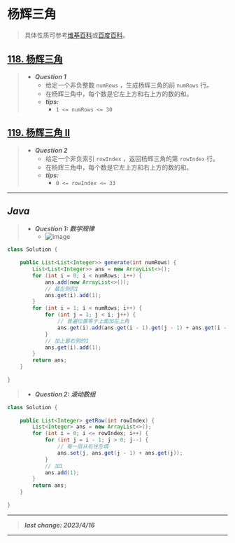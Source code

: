 # 杨辉三角

> 具体性质可参考[维基百科](https://zh.wikipedia.org/zh-hans/%E6%9D%A8%E8%BE%89%E4%B8%89%E8%A7%92%E5%BD%A2)或[百度百科](https://baike.baidu.com/item/%E6%9D%A8%E8%BE%89%E4%B8%89%E8%A7%92/215098)。

## [118. 杨辉三角](https://leetcode.cn/problems/pascals-triangle/)

> - ***Question 1***
>   - 给定一个非负整数 `numRows` ，生成杨辉三角的前 `numRows` 行。
>   - 在杨辉三角中，每个数是它左上方和右上方的数的和。
>   - ***tips:***
>     - `1 <= numRows <= 30`

## [119. 杨辉三角 II](https://leetcode.cn/problems/pascals-triangle-ii/)

> - ***Question 2***
>   - 给定一个非负索引 `rowIndex` ，返回杨辉三角的第 `rowIndex` 行。
>   - 在杨辉三角中，每个数是它左上方和右上方的数的和。
>   - ***tips:***
>     - `0 <= rowIndex <= 33`

---

## *Java*

> - ***Question 1: 数学规律***
>   - ![image](杨辉三角左对齐.jpg)

```java
class Solution {
    
    public List<List<Integer>> generate(int numRows) {
        List<List<Integer>> ans = new ArrayList<>();
        for (int i = 0; i < numRows; i++) {
            ans.add(new ArrayList<>());
            // 最左侧的1
            ans.get(i).add(1);
        }
        for (int i = 1; i < numRows; i++) {
            for (int j = 1; j < i; j++) {
                // 普遍位置等于上面加左上角
                ans.get(i).add(ans.get(i - 1).get(j - 1) + ans.get(i - 1).get(j));
            }
            // 加上最右侧的1
            ans.get(i).add(1);
        }
        return ans;
    }
    
}
```

> - ***Question 2: 滚动数组***

```java
class Solution {
    
    public List<Integer> getRow(int rowIndex) {
        List<Integer> ans = new ArrayList<>();
        for (int i = 0; i <= rowIndex; i++) {
            for (int j = i - 1; j > 0; j--) {
                // 每一层从右往左填
                ans.set(j, ans.get(j - 1) + ans.get(j));
            }
            // 加1
            ans.add(1);
        }
        return ans;
    }
    
}
```

---

> ***last change: 2023/4/16***

---
